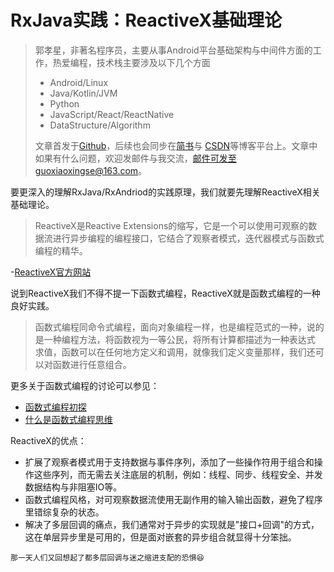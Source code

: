 # RxJava实践：ReactiveX基础理论

>郭孝星，非著名程序员，主要从事Android平台基础架构与中间件方面的工作，热爱编程，技术栈主要涉及以下几个方面
>
>- Android/Linux
>- Java/Kotlin/JVM
>- Python
>- JavaScript/React/ReactNative
>- DataStructure/Algorithm
>
>文章首发于[Github](https://github.com/guoxiaoxing)，后续也会同步在[简书](http://www.jianshu.com/users/66a47e04215b/latest_articles)与
[CSDN](http://blog.csdn.net/allenwells)等博客平台上。文章中如果有什么问题，欢迎发邮件与我交流，邮件可发至guoxiaoxingse@163.com。

要更深入的理解RxJava/RxAndriod的实践原理，我们就要先理解ReactiveX相关基础理论。

>ReactiveX是Reactive Extensions的缩写，它是一个可以使用可观察的数据流进行异步编程的编程接口，它结合了观察者模式，迭代器模式与函数式编程的精华。

-[ReactiveX官方网站](http://reactivex.io/)

说到ReactiveX我们不得不提一下函数式编程，ReactiveX就是函数式编程的一种良好实践。

>函数式编程同命令式编程，面向对象编程一样，也是编程范式的一种，说的是一种编程方法，将函数视为一等公民，将所有计算都描述为一种表达式
求值，函数可以在任何地方定义和调用，就像我们定义变量那样，我们还可以对函数进行任意组合。

更多关于函数式编程的讨论可以参见：

- [函数式编程初探](http://www.ruanyifeng.com/blog/2012/04/functional_programming.html)
- [什么是函数式编程思维](https://www.zhihu.com/question/28292740)

ReactiveX的优点：

- 扩展了观察者模式用于支持数据与事件序列，添加了一些操作符用于组合和操作这些序列，而无需去关注底层的机制，例如：线程、同步、线程安全、并发数据结构与非阻塞IO等。
- 函数式编程风格，对可观察数据流使用无副作用的输入输出函数，避免了程序里错综复杂的状态。
- 解决了多层回调的痛点，我们通常对于异步的实现就是"接口+回调"的方式，这在单层异步里是可用的，但是面对嵌套的异步组合就显得十分笨拙。

```
那一天人们又回想起了都多层回调与迷之缩进支配的恐惧😆
```

